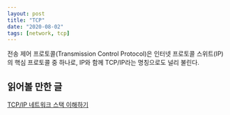```yaml
---
layout: post
title: "TCP"
date: "2020-08-02"
tags: [network, tcp]
---
```


전송 제어 프로토콜(Transmission Control Protocol)은 인터넷 프로토콜 스위트(IP)의 핵심 프로토콜 중 하나로, IP와 함께 TCP/IP라는 명칭으로도 널리 불린다.

## 읽어볼 만한 글

[TCP/IP 네트워크 스택 이해하기](https://d2.naver.com/helloworld/47667)
